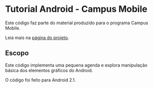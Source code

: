 Tutorial Android - Campus Mobile
================================

Este código faz parte do material produzido para o programa Campus Mobile.

Leia mais na [página do projeto](http://campusmobile.com.br).

Escopo
------

Este código implementa uma pequena agenda e explora manipulação básica dos
elementos gráficos do Android.

O código foi feito para Android 2.1.
